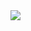 <a href="https://github.com/anuraghazra/github-readme-stats">
  <img align="left" src="https://github-readme-stats.vercel.app/api?username=misaki-kawaguchi&count_private=true&show_icons=true" />
</a>
